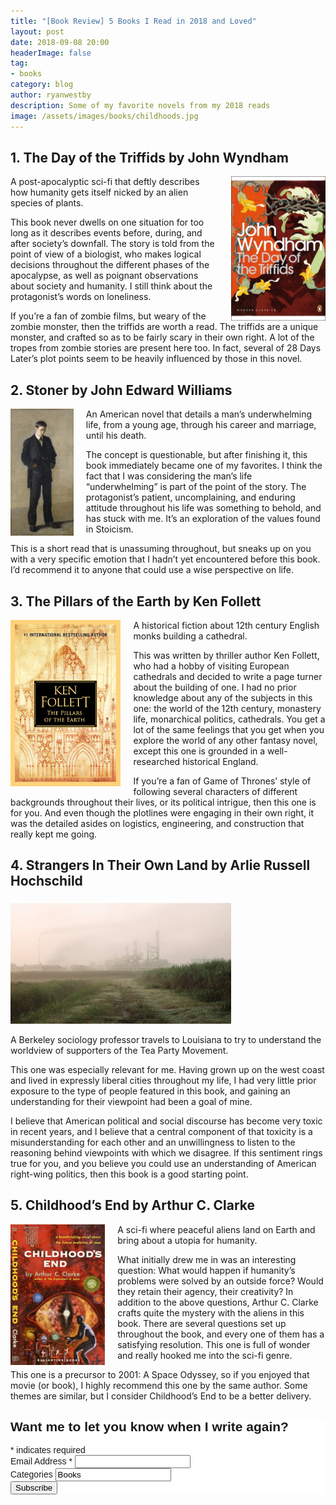 ```yaml
---
title: "[Book Review] 5 Books I Read in 2018 and Loved" 
layout: post
date: 2018-09-08 20:00
headerImage: false
tag:
- books
category: blog
author: ryanwestby
description: Some of my favorite novels from my 2018 reads
image: /assets/images/books/childhoods.jpg
---
```


## 1. The Day of the Triffids by John Wyndham

<img style="float: right;margin-left:20px;max-width:30%;" src="/assets/images/books/triffids.jpg" />
A post-apocalyptic sci-fi that deftly describes how humanity gets itself nicked by an alien species of plants.

This book never dwells on one situation for too long as it describes events before, during, and after society’s downfall. The story is told from the point of view of a biologist, who makes logical decisions throughout the different phases of the apocalypse, as well as poignant observations about society and humanity. I still think about the protagonist’s words on loneliness.

If you’re a fan of zombie films, but weary of the zombie monster, then the triffids are worth a read. The triffids are a unique monster, and crafted so as to be fairly scary in their own right. A lot of the tropes from zombie stories are present here too. In fact, several of 28 Days Later’s plot points seem to be heavily influenced by those in this novel.

## 2. Stoner by John Edward Williams 

<img style="float:left;margin-right:20px;max-width:20%;" src="/assets/images/books/stoner.jpg" />
An American novel that details a man’s underwhelming life, from a young age, through his career and marriage, until his death.

The concept is questionable, but after finishing it, this book immediately became one of my favorites. I think the fact that I was considering the man’s life  “underwhelming” is part of the point of the story. The protagonist’s patient, uncomplaining, and enduring attitude throughout his life was something to behold, and has stuck with me. It’s an exploration of the values found in Stoicism.

This is a short read that is unassuming throughout, but sneaks up on you with a very specific emotion that I hadn’t yet encountered before this book.  I’d recommend it to anyone that could use a wise perspective on life.


## 3. The Pillars of the Earth by Ken Follett

<img style="float:left;margin-right:20px;max-width:35%;" src="/assets/images/books/pillars.jpeg" />
A historical fiction about 12th century English monks building a cathedral. 

This was written by thriller author Ken Follett, who had a hobby of visiting European cathedrals and decided to write a page turner about the building of one. I had no prior knowledge about any of the subjects in this one: the world of the 12th century, monastery life, monarchical politics, cathedrals. You get a lot of the same feelings that you get when you explore the world of any other fantasy novel, except this one is grounded in a well-researched historical England. 

If you’re a fan of Game of Thrones’ style of following several characters of different backgrounds throughout their lives, or its political intrigue, then this one is for you. And even though the plotlines were engaging in their own right, it was the detailed asides on logistics, engineering, and construction that really kept me going.

## 4. Strangers In Their Own Land by Arlie Russell Hochschild

<img style="max-width:70%;" src="/assets/images/books/strangers.jpeg" />

A Berkeley sociology professor travels to Louisiana to try to understand the worldview of supporters of the Tea Party Movement. 

This one was especially relevant for me. Having grown up on the west coast and lived in expressly liberal cities throughout my life, I had very little prior exposure to the type of people featured in this book, and gaining an understanding for their viewpoint had been a goal of mine.

I believe that American political and social discourse has become very toxic in recent years, and I believe that a central component of that toxicity is a misunderstanding for each other and an unwillingness to listen to the reasoning behind viewpoints with which we disagree. If this sentiment rings true for you, and you believe you could use an understanding of American right-wing politics, then this book is a good starting point.

## 5. Childhood’s End by Arthur C. Clarke

<img style="float:left;margin-right:20px;max-width:30%;" src="/assets/images/books/childhoods.jpg" />
A sci-fi where peaceful aliens land on Earth and bring about a utopia for humanity.

What initially drew me in was an interesting question: What would happen if humanity’s problems were solved by an outside force? Would they retain their agency, their creativity? In addition to the above questions, Arthur C. Clarke crafts quite the mystery with the aliens in this book. There are several questions set up throughout the book, and every one of them has a satisfying resolution. This one is full of wonder and really hooked me into the sci-fi genre.

This one is a precursor to 2001: A Space Odyssey, so if you enjoyed that movie (or book), I highly recommend this one by the same author. Some themes are similar, but I consider Childhood’s End to be a better delivery.

<!-- Begin MailChimp Signup Form -->
<link href="//cdn-images.mailchimp.com/embedcode/classic-10_7.css" rel="stylesheet" type="text/css">
<style type="text/css">
	#mc_embed_signup{background:#fff; clear:left; font:14px Helvetica,Arial,sans-serif; }
	/* Add your own MailChimp form style overrides in your site stylesheet or in this style block.
	   We recommend moving this block and the preceding CSS link to the HEAD of your HTML file. */
</style>
<div id="mc_embed_signup">
<form action="https://westby.us19.list-manage.com/subscribe/post?u=4ce1d2eb2422f24f44b2af88c&amp;id=bec4940a18" method="post" id="mc-embedded-subscribe-form" name="mc-embedded-subscribe-form" class="validate" target="_blank" novalidate>
    <div id="mc_embed_signup_scroll">
	<h2>Want me to let you know when I write again?</h2>
<div class="indicates-required"><span class="asterisk">*</span> indicates required</div>
<div class="mc-field-group">
	<label for="mce-EMAIL">Email Address  <span class="asterisk">*</span>
</label>
	<input type="email" value="" name="EMAIL" class="required email" id="mce-EMAIL">
</div>
<div class="mc-field-group">
	<label for="mce-MMERGE6">Categories </label>
	<input type="text" value="Books" name="MMERGE6" class="" id="mce-MMERGE6">
</div>
	<div id="mce-responses" class="clear">
		<div class="response" id="mce-error-response" style="display:none"></div>
		<div class="response" id="mce-success-response" style="display:none"></div>
	</div>    <!-- real people should not fill this in and expect good things - do not remove this or risk form bot signups-->
    <div style="position: absolute; left: -5000px;" aria-hidden="true"><input type="text" name="b_4ce1d2eb2422f24f44b2af88c_bec4940a18" tabindex="-1" value=""></div>
    <div class="clear"><input type="submit" value="Subscribe" name="subscribe" id="mc-embedded-subscribe" class="button"></div>
    </div>
</form>
</div>
<script type='text/javascript' src='//s3.amazonaws.com/downloads.mailchimp.com/js/mc-validate.js'></script><script type='text/javascript'>(function($) {window.fnames = new Array(); window.ftypes = new Array();fnames[0]='EMAIL';ftypes[0]='email';fnames[6]='MMERGE6';ftypes[6]='text';}(jQuery));var $mcj = jQuery.noConflict(true);</script>
<!--End mc_embed_signup-->
